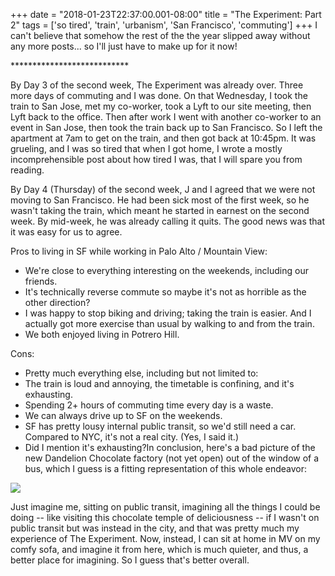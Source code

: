 +++
date = "2018-01-23T22:37:00.001-08:00"
title = "The Experiment: Part 2"
tags = ['so tired', 'train', 'urbanism', 'San Francisco', 'commuting']
+++
I can't believe that somehow the rest of the the year slipped away without any more posts... so I'll just have to make up for it now!

&ast;&ast;&ast;&ast;&ast;&ast;&ast;&ast;&ast;&ast;&ast;&ast;&ast;&ast;&ast;&ast;&ast;&ast;&ast;&ast;&ast;&ast;&ast;&ast;&ast;&ast;&ast;

By Day 3 of the second week, The Experiment was already over.  Three more days of commuting and I was done.  On that Wednesday, I took the train to San Jose, met my co-worker, took a Lyft to our site meeting, then Lyft back to the office.  Then after work I went with another co-worker to an event in San Jose, then took the train back up to San Francisco.  So I left the apartment at 7am to get on the train, and then got back at 10:45pm.  It was grueling, and I was so tired that when I got home, I wrote a mostly incomprehensible post about how tired I was, that I will spare you from reading.

By Day 4 (Thursday) of the second week, J and I agreed that we were not moving to San Francisco.  He had been sick most of the first week, so he wasn't taking the train, which meant he started in earnest on the second week.  By mid-week, he was already calling it quits.  The good news was that it was easy for us to agree.

Pros to living in SF while working in Palo Alto / Mountain View:

  *  We're close to everything interesting on the weekends, including our friends.
  *  It's technically reverse commute so maybe it's not as horrible as the other direction?
  *  I was happy to stop biking and driving; taking the train is easier.  And I actually got more exercise than usual by walking to and from the train.
  *  We both enjoyed living in Potrero Hill.

  Cons:

  *  Pretty much everything else, including but not limited to:
  *  The train is loud and annoying, the timetable is confining, and it's exhausting.
  *  Spending 2+ hours of commuting time every day is a waste.
  *  We can always drive up to SF on the weekends.
  *  SF has pretty lousy internal public transit, so we'd still need a car.  Compared to NYC, it's not a real city.  (Yes, I said it.)
  *  Did I mention it's exhausting?In conclusion, here's a bad picture of the new Dandelion Chocolate factory (not yet open) out of the window of a bus, which I guess is a fitting representation of this whole endeavor:

<img src="https://2.bp.blogspot.com/-f2xxcglYY9k/Wmgj91LeocI/AAAAAAAARjM/ycYLIrhXpk0sUmtHfV8S9ohIV10s2dF7gCKgBGAs/s1600/IMG_20171021_171247.jpg"/>

Just imagine me, sitting on public transit, imagining all the things I could be doing -- like visiting this chocolate temple of deliciousness -- if I wasn't on public transit but was instead in the city, and that was pretty much my experience of The Experiment.  Now, instead, I can sit at home in MV on my comfy sofa, and imagine it from here, which is much quieter, and thus, a better place for imagining.  So I guess that's better overall.
